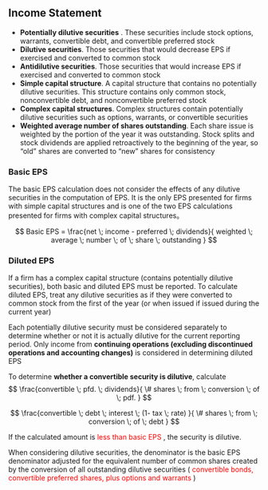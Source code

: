 ## Income Statement 
- **Potentially dilutive securities**  . These securities include stock options, warrants, convertible debt, and convertible preferred stock  
- **Dilutive securities**. Those securities that would decrease EPS if exercised and converted to common stock  
- **Antidilutive securities**. Those securities that would increase EPS if exercised and converted to common stock  
- **Simple capital structure**. A capital structure that contains no potentially dilutive securities. This structure contains only common stock, nonconvertible debt, and nonconvertible preferred stock 
- **Complex capital structures**. Complex structures contain potentially dilutive securities such as options, warrants, or convertible securities 
- **Weighted average number of shares outstanding**. Each share issue is weighted by the portion of the year it was outstanding. Stock splits and stock dividends are applied retroactively to the beginning of the year, so “old” shares are converted to “new” shares for consistency  

### Basic EPS 
The basic EPS calculation does not consider the effects of any dilutive securities in the computation of EPS. It is the only EPS presented for firms with simple capital structures and is one of the two EPS calculations presented for firms with complex capital structures。 

$$ Basic EPS = \frac{net \; income - preferred \; dividends}{ weighted \; average \; number \; of \; share \; outstanding }  $$ 

### Diluted EPS 
If a firm has a complex capital structure (contains potentially dilutive securities), both basic and diluted EPS must be reported. To calculate diluted EPS, treat any dilutive securities as if they were converted to common stock from the first of the year (or when issued if issued during the current year) 

Each potentially dilutive security must be considered separately to determine whether or not it is actually dilutive for the current reporting period. Only income from **continuing operations (excluding discontinued operations and accounting changes)** is considered in determining diluted EPS 

To determine **whether a convertible security is dilutive**, calculate 
$$ \frac{convertible \; pfd. \; dividends}{ \# shares \; from \; conversion \; of \;  pdf. } $$ 

$$ \frac{convertible \; debt \; interest \; (1- tax \; rate) }{ \# shares \; from \; conversion \; of \; debt } $$   

If the calculated amount is <font color="red"> less than basic EPS </font>, the security is dilutive. 

When considering dilutive securities, the denominator is the basic EPS denominator
adjusted for the equivalent number of common shares created by the conversion of all outstanding dilutive securities ( <font color="red"> convertible bonds, convertible preferred shares, plus options and warrants </font> ) 









